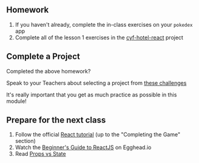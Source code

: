 ## Homework

1. If you haven't already, complete the in-class exercises on your `pokedex` app
2. Complete all of the lesson 1 exercises in the [cyf-hotel-react](https://github.com/CodeYourFuture/cyf-hotel-react#lesson-1) project

## Complete a Project

Completed the above homework?

Speak to your Teachers about selecting a project from [these challenges](https://github.com/CodeYourFuture/cyf-react-challenges)

It's really important that you get as much practice as possible in this module!

## Prepare for the next class

1. Follow the official [React tutorial](https://reactjs.org/tutorial/tutorial.html) (up to the "Completing the Game" section)
2. Watch the [Beginner's Guide to ReactJS](https://egghead.io/courses/the-beginner-s-guide-to-reactjs) on Egghead.io
3. Read [Props vs State](https://kentcdodds.com/blog/props-vs-state)
